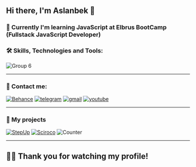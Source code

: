 ## Hi there, I'm Aslanbek 👋
### :book: Currently I'm learning JavaScript at Elbrus BootCamp (Fullstack JavaScript Developer)

### :hammer_and_wrench: Skills, Technologies and Tools:
![Group 6](https://user-images.githubusercontent.com/99525626/188176569-9279c877-f724-4b3a-bfbb-257675f647b8.png)
___


### 🔗 Contact me:
[![Behance](https://user-images.githubusercontent.com/99525626/173228857-8764b195-cf36-4ec9-90c6-2e6ee8d12aef.png)](https://www.behance.net/Kaipaeff) 
[![telegram](https://user-images.githubusercontent.com/99525626/173227077-c218236b-ae2f-425d-a43f-118dcdd11e9d.png)](https://t.me/Pofigor)
[![gmail](https://user-images.githubusercontent.com/99525626/173227221-53de1947-8377-4a53-95c7-946e72e20e60.png)](mailto:kaipaeff@gmail.com)
[![youtube](https://user-images.githubusercontent.com/99525626/173227409-df4d0b81-5832-4c95-910b-b51cfc07bcc1.png)](https://www.youtube.com/channel/UCrTFNQfTYiwm4dutZJR787w)
___

### 🔗 My projects
[![StepUp](https://user-images.githubusercontent.com/99525626/188272158-4d4f1538-3849-4fe5-81ee-2afaf208ac00.png)](https://pofigor.github.io/step-up-store/) [![Sciroco](https://user-images.githubusercontent.com/99525626/188272191-67fc0cd3-57e6-4c86-9f10-e55e39bcf12c.png)](http://sciroco.herokuapp.com/) ![Counter](https://user-images.githubusercontent.com/99525626/188272261-b91b5e13-5c19-4616-a05c-3bc9a108d217.png)







___


## :man_technologist: Thank you for watching my profile!









